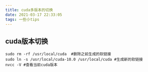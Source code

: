 ```yaml
---
title: cuda多版本的切换
date: 2021-03-17 22:33:05
tags: 一些小tips
---
```


## cuda版本切换

```
sudo rm -rf /usr/local/cuda  #删除之前生成的软链接
sudo ln -s /usr/local/cuda-10.0 /usr/local/cuda #生成新的软链接
nvcc -V #查看当前cuda版本
```
